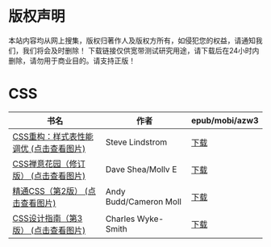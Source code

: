 # 版权声明

本站内容均从网上搜集，版权归著作人及版权方所有，如侵犯您的权益，请通知我们，我们将会及时删除！ 下载链接仅供宽带测试研究用途，请下载后在24小时内删除，请勿用于商业目的。请支持正版！

# CSS

| 书名 | 作者 | epub/mobi/azw3 |
| --- | --- | --- |
| [CSS重构：样式表性能调优 (点击查看图片)](https://www.dushupai.com/attachment/2024/06/03/b9b45a7a4b0eb0c6.jpg) | Steve Lindstrom | [下载](https://url89.ctfile.com/f/31084289-1357017682-29904e?p=8866) |
| [CSS禅意花园（修订版） (点击查看图片)](https://www.dushupai.com/attachment/2024/06/02/1008c25abc7e01e2.jpg) | Dave Shea/Mollv E | [下载](https://url89.ctfile.com/f/31084289-1357014547-fc72e6?p=8866) |
| [精通CSS（第2版） (点击查看图片)](https://www.dushupai.com/attachment/2024/06/02/b20f84d09c731053.jpg) | Andy Budd/Cameron Moll | [下载](https://url89.ctfile.com/f/31084289-1357008904-4f5343?p=8866) |
| [CSS设计指南（第3版） (点击查看图片)](https://www.dushupai.com/attachment/2024/06/01/9fc34c9cf3502c4b.jpg) | Charles Wyke-Smith | [下载](https://url89.ctfile.com/f/31084289-1357005769-ddcb31?p=8866) |
